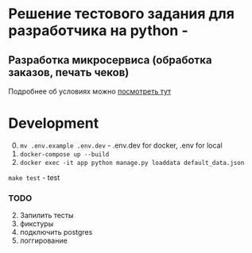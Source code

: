 # Решение тестового задания для разработчика на python - 
## Разработка микросервиса (обработка заказов, печать чеков)

Подробнее об условиях можно [посмотреть тут](https://github.com/vildan-valeev/for_far_test/blob/master/doc/task.md)


# Development
0. `mv .env.example .env.dev` - .env.dev for docker, .env for local
1. `docker-compose up --build`
2. `docker exec -it app python manage.py loaddata default_data.json` 

`make test` - test

### TODO
2. Запилить тесты
3. фикстуры
4. подключить postgres
5. логгирование
